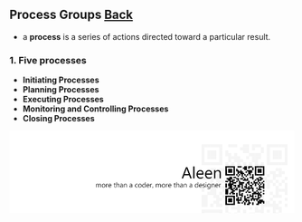 ## Process Groups	[Back](./../projectManagement.md)

- a **process** is a series of actions directed toward a particular result.

### 1. Five processes

- **Initiating Processes**
- **Planning Processes**
- **Executing Processes**
- **Monitoring and Controlling Processes**
- **Closing Processes**

<a href="http://aleen42.github.io/" target="_blank" ><img src="./../../pic/tail.gif"></a>
